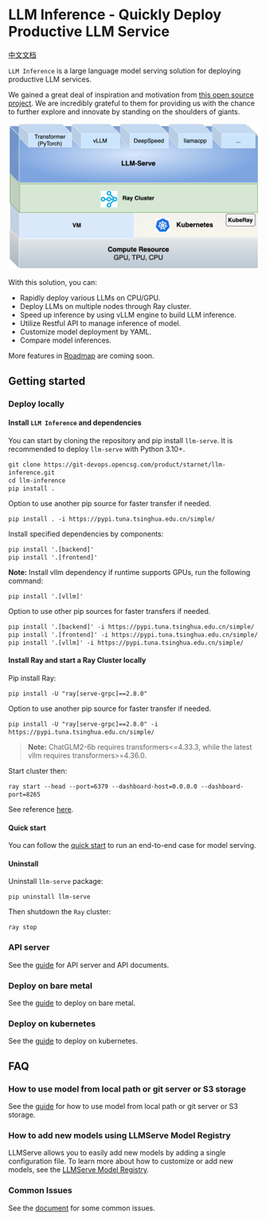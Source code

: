 # LLM Inference - Quickly Deploy Productive LLM Service

[中文文档](./README_cn.md)

`LLM Inference` is a large language model serving solution for deploying productive LLM services.

We gained a great deal of inspiration and motivation from [this open source project](https://github.com/ray-project/ray-llm). We are incredibly grateful to them for providing us with the chance to further explore and innovate by standing on the shoulders of giants.

<img src="./docs/llm-inference.png" alt="image" width=600 height="auto">

With this solution, you can:

- Rapidly deploy various LLMs on CPU/GPU.
- Deploy LLMs on multiple nodes through Ray cluster.
- Speed up inference by using vLLM engine to build LLM inference.
- Utilize Restful API to manage inference of model.
- Customize model deployment by YAML.
- Compare model inferences.

More features in [Roadmap](./Roadmap.md) are coming soon.

## Getting started

### Deploy locally

#### Install `LLM Inference` and dependencies

You can start by cloning the repository and pip install `llm-serve`. It is recommended to deploy `llm-serve` with Python 3.10+.

```
git clone https://git-devops.opencsg.com/product/starnet/llm-inference.git
cd llm-inference
pip install .
```

Option to use another pip source for faster transfer if needed.

```
pip install . -i https://pypi.tuna.tsinghua.edu.cn/simple/
```

Install specified dependencies by components:

```
pip install '.[backend]'
pip install '.[frontend]'
```

**Note:** Install vllm dependency if runtime supports GPUs, run the following command:

```
pip install '.[vllm]'
```

Option to use other pip sources for faster transfers if needed.

```
pip install '.[backend]' -i https://pypi.tuna.tsinghua.edu.cn/simple/
pip install '.[frontend]' -i https://pypi.tuna.tsinghua.edu.cn/simple/
pip install '.[vllm]' -i https://pypi.tuna.tsinghua.edu.cn/simple/
```

#### Install Ray and start a Ray Cluster locally

Pip install Ray:

```
pip install -U "ray[serve-grpc]==2.8.0"
```

Option to use another pip source for faster transfer if needed.

```
pip install -U "ray[serve-grpc]==2.8.0" -i https://pypi.tuna.tsinghua.edu.cn/simple/
```

> **Note:** ChatGLM2-6b requires transformers<=4.33.3, while the latest vllm requires transformers>=4.36.0.

Start cluster then:

```
ray start --head --port=6379 --dashboard-host=0.0.0.0 --dashboard-port=8265
```

See reference [here](https://docs.ray.io/en/releases-2.8.0/ray-overview/installation.html).

#### Quick start

You can follow the [quick start](./docs/quick_start.md) to run an end-to-end case for model serving.

#### Uninstall

Uninstall `llm-serve` package:

```
pip uninstall llm-serve
```

Then shutdown the `Ray` cluster:

```
ray stop
```

### API server

See the [guide](./docs/api_server.md) for API server and API documents.

### Deploy on bare metal

See the [guide](./docs/deploy_on_bare_metal.md) to deploy on bare metal.

### Deploy on kubernetes

See the [guide](./docs/deploy_on_kubernetes.md) to deploy on kubernetes.

## FAQ

### How to use model from local path or git server or S3 storage

See the [guide](./docs/git_server_s3_storage.md) for how to use model from local path or git server or S3 storage.

### How to add new models using LLMServe Model Registry

LLMServe allows you to easily add new models by adding a single configuration file.
To learn more about how to customize or add new models, see the [LLMServe Model Registry](./models/README.md).

### Common Issues

See the [document](./docs/common_issues.md) for some common issues.
